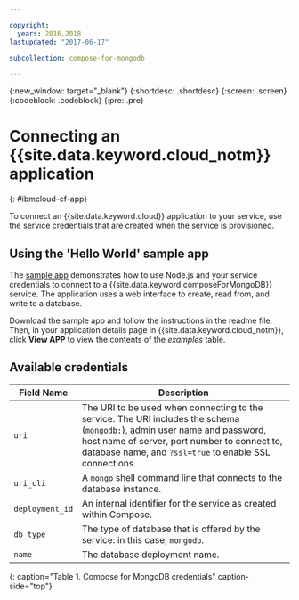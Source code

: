```yaml
---

copyright:
  years: 2016,2018
lastupdated: "2017-06-17"

subcollection: compose-for-mongodb

---
```


{:new_window: target="_blank"}
{:shortdesc: .shortdesc}
{:screen: .screen}
{:codeblock: .codeblock}
{:pre: .pre}

# Connecting an {{site.data.keyword.cloud_notm}} application
{: #ibmcloud-cf-app}

To connect an {{site.data.keyword.cloud}} application to your service, use the service credentials that are created when the service is provisioned.

## Using the 'Hello World' sample app

The [sample app](https://github.com/IBM-Cloud/compose-mongodb-helloworld-nodejs) demonstrates how to use Node.js and your service credentials to connect to a {{site.data.keyword.composeForMongoDB}} service. The application uses a web interface to create, read from, and write to a database.

Download the sample app and follow the instructions in the readme file. Then, in your application details page in {{site.data.keyword.cloud_notm}}, click **View APP** to view the contents of the *examples* table.

## Available credentials

Field Name|Description
----------|-----------
`uri`|The URI to be used when connecting to the service. The URI includes the schema (`mongodb:`), admin user name and password, host name of server, port number to connect to, database name, and `?ssl=true` to enable SSL connections.
`uri_cli`|A `mongo` shell command line that connects to the database instance.
`deployment_id`|An internal identifier for the service as created within Compose.
`db_type`|The type of database that is offered by the service: in this case, `mongodb`.
`name`|The database deployment name.
{: caption="Table 1. Compose for MongoDB credentials" caption-side="top"}
